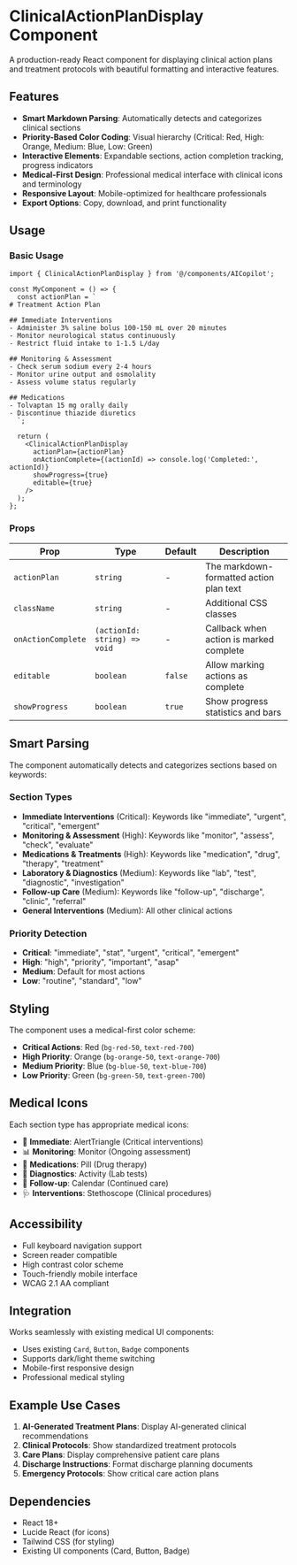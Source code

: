 # ClinicalActionPlanDisplay Component

A production-ready React component for displaying clinical action plans and treatment protocols with beautiful formatting and interactive features.

## Features

- **Smart Markdown Parsing**: Automatically detects and categorizes clinical sections
- **Priority-Based Color Coding**: Visual hierarchy (Critical: Red, High: Orange, Medium: Blue, Low: Green)  
- **Interactive Elements**: Expandable sections, action completion tracking, progress indicators
- **Medical-First Design**: Professional medical interface with clinical icons and terminology
- **Responsive Layout**: Mobile-optimized for healthcare professionals
- **Export Options**: Copy, download, and print functionality

## Usage

### Basic Usage

```tsx
import { ClinicalActionPlanDisplay } from '@/components/AICopilot';

const MyComponent = () => {
  const actionPlan = `
# Treatment Action Plan

## Immediate Interventions
- Administer 3% saline bolus 100-150 mL over 20 minutes
- Monitor neurological status continuously
- Restrict fluid intake to 1-1.5 L/day

## Monitoring & Assessment
- Check serum sodium every 2-4 hours
- Monitor urine output and osmolality
- Assess volume status regularly

## Medications
- Tolvaptan 15 mg orally daily
- Discontinue thiazide diuretics
  `;

  return (
    <ClinicalActionPlanDisplay
      actionPlan={actionPlan}
      onActionComplete={(actionId) => console.log('Completed:', actionId)}
      showProgress={true}
      editable={true}
    />
  );
};
```

### Props

| Prop | Type | Default | Description |
|------|------|---------|-------------|
| `actionPlan` | `string` | - | The markdown-formatted action plan text |
| `className` | `string` | - | Additional CSS classes |
| `onActionComplete` | `(actionId: string) => void` | - | Callback when action is marked complete |
| `editable` | `boolean` | `false` | Allow marking actions as complete |
| `showProgress` | `boolean` | `true` | Show progress statistics and bars |

## Smart Parsing

The component automatically detects and categorizes sections based on keywords:

### Section Types
- **Immediate Interventions** (Critical): Keywords like "immediate", "urgent", "critical", "emergent"
- **Monitoring & Assessment** (High): Keywords like "monitor", "assess", "check", "evaluate"
- **Medications & Treatments** (High): Keywords like "medication", "drug", "therapy", "treatment"
- **Laboratory & Diagnostics** (Medium): Keywords like "lab", "test", "diagnostic", "investigation"
- **Follow-up Care** (Medium): Keywords like "follow-up", "discharge", "clinic", "referral"
- **General Interventions** (Medium): All other clinical actions

### Priority Detection
- **Critical**: "immediate", "stat", "urgent", "critical", "emergent"
- **High**: "high", "priority", "important", "asap"
- **Medium**: Default for most actions
- **Low**: "routine", "standard", "low"

## Styling

The component uses a medical-first color scheme:

- **Critical Actions**: Red (`bg-red-50`, `text-red-700`)
- **High Priority**: Orange (`bg-orange-50`, `text-orange-700`) 
- **Medium Priority**: Blue (`bg-blue-50`, `text-blue-700`)
- **Low Priority**: Green (`bg-green-50`, `text-green-700`)

## Medical Icons

Each section type has appropriate medical icons:
- 🚨 **Immediate**: AlertTriangle (Critical interventions)
- 📊 **Monitoring**: Monitor (Ongoing assessment)
- 💊 **Medications**: Pill (Drug therapy)
- 🔬 **Diagnostics**: Activity (Lab tests)
- 📅 **Follow-up**: Calendar (Continued care)
- 🩺 **Interventions**: Stethoscope (Clinical procedures)

## Accessibility

- Full keyboard navigation support
- Screen reader compatible
- High contrast color scheme
- Touch-friendly mobile interface
- WCAG 2.1 AA compliant

## Integration

Works seamlessly with existing medical UI components:
- Uses existing `Card`, `Button`, `Badge` components
- Supports dark/light theme switching
- Mobile-first responsive design
- Professional medical styling

## Example Use Cases

1. **AI-Generated Treatment Plans**: Display AI-generated clinical recommendations
2. **Clinical Protocols**: Show standardized treatment protocols
3. **Care Plans**: Display comprehensive patient care plans
4. **Discharge Instructions**: Format discharge planning documents
5. **Emergency Protocols**: Show critical care action plans

## Dependencies

- React 18+
- Lucide React (for icons)
- Tailwind CSS (for styling)
- Existing UI components (Card, Button, Badge)